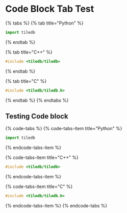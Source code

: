 # Code Block Tab Test

{% tabs %}
{% tab title="Python" %}
```python
import tiledb
```
{% endtab %}

{% tab title="C++" %}
```cpp
#include <tiledb/tiledb>
```
{% endtab %}

{% tab title="C" %}
```c
#include <tiledb/tiledb.h>
```
{% endtab %}
{% endtabs %}

## Testing Code block



{% code-tabs %}
{% code-tabs-item title="Python" %}
```python
import tiledb
```
{% endcode-tabs-item %}

{% code-tabs-item title="C++" %}
```cpp
#include <tiledb/tiledb>
```
{% endcode-tabs-item %}

{% code-tabs-item title="C" %}
```c
#include <tiledb/tiledb.h>
```
{% endcode-tabs-item %}
{% endcode-tabs %}

